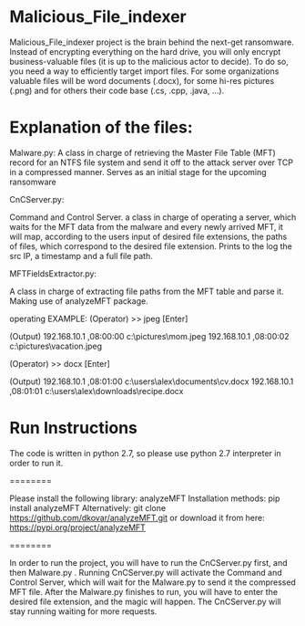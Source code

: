 # Malicious_File_indexer

Malicious_File_indexer project is the brain behind the next-get ransomware. Instead of encrypting everything on the hard drive, you will only encrypt business-valuable files (it is up to the malicious actor to decide). To do so, you need a way to efficiently target import files. For some organizations valuable files will be word documents (.docx), for some hi-res pictures (.png) and for others their code base (.cs, .cpp, .java, …).

# Explanation of the files:

 Malware.py:
 A class in charge of retrieving the Master File Table (MFT) record for an NTFS file system
 and send it off to the attack server over TCP in a compressed manner.
 Serves as an initial stage for the upcoming ransomware
 
 CnCServer.py:
 
 Command and Control Server. a class in charge of operating a server, which waits for the MFT data from the malware and every newly arrived MFT,
 it will map, according to the users input of desired file extensions, the paths of files, which correspond to the desired file extension.
 Prints to the log the src IP, a timestamp and a full file path.
 
 MFTFieldsExtractor.py:
 
 A class in charge of extracting file paths from the MFT table and parse it. Making use of analyzeMFT package.
 
 operating EXAMPLE:
  (Operator) >> jpeg [Enter]
  
  (Output) 192.168.10.1 ,08:00:00 c:\pictures\mom.jpeg
  192.168.10.1 ,08:00:02 c:\pictures\vacation.jpeg
  
  (Operator) >> docx [Enter]
  
  (Output) 192.168.10.1 ,08:01:00 c:\users\alex\documents\cv.docx
  192.168.10.1 ,08:01:01 c:\users\alex\downloads\recipe.docx

 #  Run Instructions
  The code is written in python 2.7, so please use python 2.7 interpreter in order to run it.
  
  ========
  
  Please install the following library:
  analyzeMFT
  Installation methods:
      pip install analyzeMFT
      Alternatively:
      git clone https://github.com/dkovar/analyzeMFT.git
      or download it from here: https://pypi.org/project/analyzeMFT 
  
  ========
  
  In order to run the project, you will have to run the CnCServer.py first, and then Malware.py .
  Running CnCServer.py will activate the Command and Control Server, which will wait for the Malware.py to send it the compressed MFT file.
  After the Malware.py finishes to run, you will have to enter the desired file extension, and the magic will happen.
  The CnCServer.py will stay running waiting for more requests.
